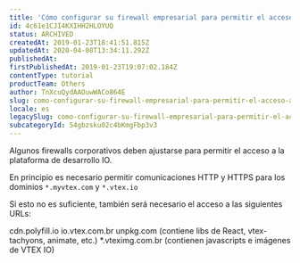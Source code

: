 ```yaml
---
title: 'Cómo configurar su firewall empresarial para permitir el acceso al IO'
id: 4c61e1CJI4KXIHH2HLOYUQ
status: ARCHIVED
createdAt: 2019-01-23T18:41:51.815Z
updatedAt: 2020-04-08T13:34:11.292Z
publishedAt: 
firstPublishedAt: 2019-01-23T19:07:02.184Z
contentType: tutorial
productTeam: Others
author: TnXcuQydAAOuwWACo864E
slug: como-configurar-su-firewall-empresarial-para-permitir-el-acceso-al-io
locale: es
legacySlug: como-configurar-su-firewall-empresarial-para-permitir-el-acceso-al-io
subcategoryId: 54gbzsku02c4bKmgFbp3v3
---
```


Algunos firewalls corporativos deben ajustarse para permitir el acceso a la plataforma de desarrollo IO.

En principio es necesario permitir comunicaciones HTTP y HTTPS para los dominios `*.myvtex.com` y `*.vtex.io` 

Si esto no es suficiente, también será necesario el acceso a las siguientes URLs:

cdn.polyfill.io
io.vtex.com.br 
unpkg.com (contiene libs de React, vtex-tachyons, animate, etc.)
\*.vteximg.com.br (contienen javascripts e imágenes de VTEX IO)
